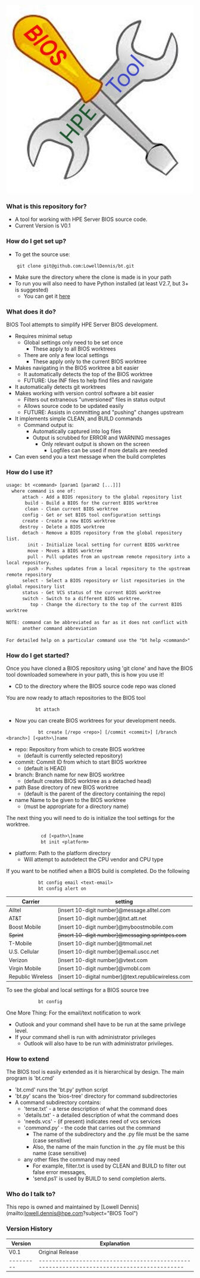![BIOS Tool Image](https://github.com/LowellDennis/bt/blob/main/BiosTool.jpg)

### What is this repository for? ###

* A tool for working with HPE Server BIOS source code.
* Current Version is V0.1

### How do I get set up? ###

* To get the source use:
```
    git clone git@github.com:LowellDennis/bt.git
```
* Make sure the directory where the clone is made is in your path
* To run you will also need to have Python installed (at least V2.7, but 3+ is suggested)
    * You can get it [here](https://www.python.org/)

### What does it do? ###

BIOS Tool attempts to simplify HPE Server BIOS development.

* Requires minimal setup
    * Global settings only need to be set once
        * These apply to all BIOS worktrees
    * There are only a few local settings
        * These apply only to the current BIOS worktree
* Makes navigating in the BIOS worktree a bit easier
    * It automatically detects the top of the BIOS worktree
    * FUTURE: Use INF files to help find files and navigate
* It automatically detects git worktrees
* Makes working with version control software a bit easier
    * Filters out extraneous "unversioned" files in status output
    * Allows source code to be updated easily
    * FUTURE: Assists in committing and "pushing" changes upstream
* It implements simple CLEAN, and BUILD commands
    * Command output is:
        * Automatically captured into log files
        * Output is scrubbed for ERROR and WARNING messages
            * Only relevant output is shown on the screen
                * Logfiles can be used if more details are needed
* Can even send you a text message when the build completes

### How do I use it? ###
~~~
usage: bt <command> [param1 [param2 [...]]]
  where command is one of:
      attach - Add a BIOS repository to the global repository list
       build - Build a BIOS for the current BIOS worktree
       clean - Clean current BIOS worktree
      config - Get or set BIOS tool configuration settings
      create - Create a new BIOS worktree
     destroy - Delete a BIOS worktree
      detach - Remove a BIOS repository from the global repository list.
        init - Initialize local setting for current BIOS worktree
        move - Moves a BIOS worktree
        pull - Pull updates from an upstream remote repository into a local repository.
        push - Pushes updates from a local repository to the upstream remote repository
      select - Select a BIOS repository or list repositories in the global repository list
      status - Get VCS status of the current BIOS worktree
      switch - Switch to a different BIOS worktree.
         top - Change the directory to the top of the current BIOS worktree

NOTE: command can be abbreviated as far as it does not conflict with
      another command abbreviation

For detailed help on a particular command use the "bt help <command>"
~~~
### How do I get started? ###

Once you have cloned a BIOS repository using 'git clone'
and have the BIOS tool downloaded somewhere in your path, this is how you use it!

* CD to the directory where the BIOS source code repo was cloned

You are now ready to attach repositories to the BIOS tool
~~~
           bt attach
~~~
* Now you can create BIOS worktrees for your development needs.
~~~
            bt create [/repo <repo>] [/commit <commit>] [/branch <branch>] [<path>\]name
~~~
*  repo: Repository from which to create BIOS worktree
   * (default is currently selected repository)
*  commit: Commit ID from which to start BIOS worktree
   * (default is HEAD)
*  branch: Branch name for new BIOS worktree
   * (default creates BIOS worktree as a detached head)
*  path   Base directory of new BIOS worktree
   * (default is the parent of the directory containing the repo)
*  name   Name to be given to the BIOS worktree
   * (must be appropriate for a directory name)

The next thing you will need to do is initialize the tool settings for the worktree.
~~~
             cd [<path>\]name
             bt init <platform>
~~~
* platform: Path to the platform directory
   * Will attempt to autodetect the CPU vendor and CPU type

If you want to be notified when a BIOS build is completed.
Do the following
~~~
            bt config email <text-email>
            bt config alert on
~~~
| Carrier           | <text-email> setting                                 |
|-------------------|------------------------------------------------------|
| Alltel            | [insert 10-digit number]@message.alltel.com          |
| AT&T              | [insert 10-digit number]@txt.att.net                 |
| Boost Mobile      | [insert 10-digit number]@myboostmobile.com           |
| ~~Sprint~~            | ~~[insert 10-digit number]@messaging.sprintpcs.com~~     |
| T-Mobile          | [insert 10-digit number]@tmomail.net                 |
| U.S. Cellular     | [insert 10-digit number]@email.uscc.net              |
| Verizon           | [insert 10-digit number]@vtext.com                   |
| Virgin Mobile     | [insert 10-digit number]@vmobl.com                   |
| Republic Wireless | [insert 10-digital number]@text.republicwireless.com |

To see the global and local settings for a BIOS source tree
~~~
            bt config
~~~

One More Thing: For the email/text notification to work
* Outlook and your command shell have to be run at the same privilege level.
* If your command shell is run with administrator privileges
   * Outlook will also have to be run with administrator privileges.

### How to extend ###
The BIOS tool is easily extended as it is hierarchical by design.
The main program is 'bt.cmd'

* 'bt.cmd' runs the 'bt.py' python script
* 'bt.py' scans the 'bios-tree' directory for command subdirectories
* A command subdirectory contains:
    * 'terse.txt'    - a terse    description of what the command does
    * 'details.txt'  - a detailed description of what the command does
    * 'needs.vcs'    - (if present) indicates need of vcs services
    * '*command*.py' - the code that carries out the command
        * The name of the subdirectory and the .py file must be the same (case sensitive)
        * Also, the name of the main function in the .py file must be this name (case sensitive)
    * any other files the command may need
        * For example, filter.txt is used by CLEAN and BUILD to filter out false error messages,
        * 'send.ps1' is used by BUILD to send completion alerts. 

### Who do I talk to? ###
 This repo is owned and maintained by [Lowell Dennis](mailto:lowell.dennis@hpe.com?subject="BIOS Tool")

### Version History ###
| Version | Explanation                                                                            |
|---------|----------------------------------------------------------------------------------------|
| V0.1	  | Original Release                                                                       |
|---------|----------------------------------------------------------------------------------------|
